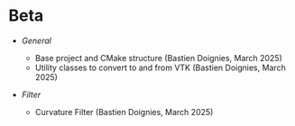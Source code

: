 # Beta

- *General* 
	- Base project and CMake structure (Bastien Doignies, March 2025)
	- Utility classes to convert to and from VTK (Bastien Doignies, March 2025)
	
- *Filter*
	- Curvature Filter (Bastien Doignies, March 2025)